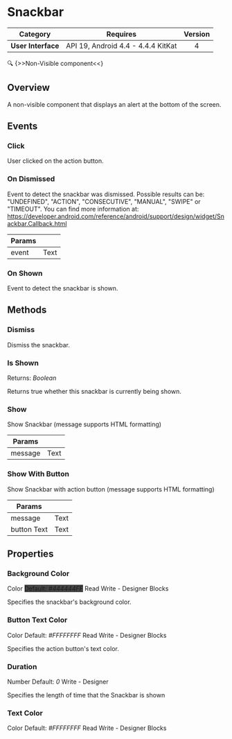 # Snackbar

| Category | Requires | Version |
|:--------:|:-------:|:--------:|
|**User Interface**|<span class="chip chip-any">API 19, Android 4.4 - 4.4.4 KitKat</span>|<span class="chip chip-number">4</span>|

:mag: {>>Non-Visible component<<}

## Overview

A non-visible component that displays an alert at the bottom of the screen.

## Events

### Click

User clicked on the action button.

<div class="block" ai2-block="event" not-rendered="true" value="%7B%22componentName%22:%20%22Snackbar%22,%20%22name%22:%20%22Click%22,%20%22param%22:%20%5B%5D%7D"></div>

### On Dismissed

Event to detect the snackbar was dismissed. Possible results can be: "UNDEFINED", "ACTION", "CONSECUTIVE", "MANUAL", "SWIPE" or "TIMEOUT". You can find more information at: https://developer.android.com/reference/android/support/design/widget/Snackbar.Callback.html

<div class="block" ai2-block="event" not-rendered="true" value="%7B%22componentName%22:%20%22Snackbar%22,%20%22name%22:%20%22On%20Dismissed%22,%20%22param%22:%20%5B%22event%22%5D%7D"></div>

| Params | []() |
|--------|------|
|event|<span class="chip chip-text">Text</span>|

### On Shown

Event to detect the snackbar is shown.

<div class="block" ai2-block="event" not-rendered="true" value="%7B%22componentName%22:%20%22Snackbar%22,%20%22name%22:%20%22On%20Shown%22,%20%22param%22:%20%5B%5D%7D"></div>

## Methods

### Dismiss

Dismiss the snackbar.

<div class="block" ai2-block="method" not-rendered="true" value="%7B%22componentName%22:%20%22Snackbar%22,%20%22name%22:%20%22Dismiss%22,%20%22output%22:%20false,%20%22param%22:%20%5B%5D%7D"></div>

### Is Shown

<span class="chip chip-boolean">Returns: <i>Boolean</i></span>

Returns true whether this snackbar is currently being shown.

<div class="block" ai2-block="method" not-rendered="true" value="%7B%22componentName%22:%20%22Snackbar%22,%20%22name%22:%20%22Is%20Shown%22,%20%22output%22:%20true,%20%22param%22:%20%5B%5D%7D"></div>

### Show

Show Snackbar (message supports HTML formatting)

<div class="block" ai2-block="method" not-rendered="true" value="%7B%22componentName%22:%20%22Snackbar%22,%20%22name%22:%20%22Show%22,%20%22output%22:%20false,%20%22param%22:%20%5B%22message%22%5D%7D"></div>

| Params | []() |
|--------|------|
|message|<span class="chip chip-text">Text</span>|

### Show With Button

Show Snackbar with action button (message supports HTML formatting)

<div class="block" ai2-block="method" not-rendered="true" value="%7B%22componentName%22:%20%22Snackbar%22,%20%22name%22:%20%22Show%20With%20Button%22,%20%22output%22:%20false,%20%22param%22:%20%5B%22message%22,%20%22button%20Text%22%5D%7D"></div>

| Params | []() |
|--------|------|
|message|<span class="chip chip-text">Text</span>|
|button Text|<span class="chip chip-text">Text</span>|

## Properties

### Background Color

<span style="user-select: none;"><span class="chip chip-color">Color</span>&#32;<span class="chip chip-color" style="background-color: #444444;">Default: <i>#444444FF</i></span>&#32;&#32;&#32;&#32;&#32;&#32;&#32;&#32;&#32;&#32;<span class="chip chip-rw">Read</span>&#32;<span class="chip chip-rw">Write</span>&#32;-&#32;<span class="chip chip-bd">Designer</span>&#32;<span class="chip chip-bd">Blocks</span>&#32;</span>

Specifies the snackbar's background color.

<div class="block" ai2-block="property" not-rendered="true" value="%7B%22componentName%22:%20%22Snackbar%22,%20%22name%22:%20%22Background%20Color%22,%20%22getter%22:%20true%7D"></div>
<div class="block" ai2-block="property" not-rendered="true" value="%7B%22componentName%22:%20%22Snackbar%22,%20%22name%22:%20%22Background%20Color%22,%20%22getter%22:%20false%7D"></div>

### Button Text Color

<span style="user-select: none;"><span class="chip chip-color">Color</span>&#32;<span class="chip chip-color" style="background-color: #FFFFFF;">Default: <i>#FFFFFFFF</i></span>&#32;&#32;&#32;&#32;&#32;&#32;&#32;&#32;&#32;&#32;<span class="chip chip-rw">Read</span>&#32;<span class="chip chip-rw">Write</span>&#32;-&#32;<span class="chip chip-bd">Designer</span>&#32;<span class="chip chip-bd">Blocks</span>&#32;</span>

Specifies the action button's text color.

<div class="block" ai2-block="property" not-rendered="true" value="%7B%22componentName%22:%20%22Snackbar%22,%20%22name%22:%20%22Button%20Text%20Color%22,%20%22getter%22:%20true%7D"></div>
<div class="block" ai2-block="property" not-rendered="true" value="%7B%22componentName%22:%20%22Snackbar%22,%20%22name%22:%20%22Button%20Text%20Color%22,%20%22getter%22:%20false%7D"></div>

### Duration

<span style="user-select: none;"><span class="chip chip-number">Number</span>&#32;<span class="chip chip-number">Default: <i>0</i></span>&#32;&#32;&#32;&#32;&#32;&#32;&#32;&#32;&#32;&#32;<span class="chip chip-rw">Write</span>&#32;-&#32;<span class="chip chip-bd">Designer</span>&#32;</span>

Specifies the length of time that the Snackbar is shown

### Text Color

<span style="user-select: none;"><span class="chip chip-color">Color</span>&#32;<span class="chip chip-color" style="background-color: #FFFFFF;">Default: <i>#FFFFFFFF</i></span>&#32;&#32;&#32;&#32;&#32;&#32;&#32;&#32;&#32;&#32;<span class="chip chip-rw">Read</span>&#32;<span class="chip chip-rw">Write</span>&#32;-&#32;<span class="chip chip-bd">Designer</span>&#32;<span class="chip chip-bd">Blocks</span>&#32;</span>

<div class="block" ai2-block="property" not-rendered="true" value="%7B%22componentName%22:%20%22Snackbar%22,%20%22name%22:%20%22Text%20Color%22,%20%22getter%22:%20true%7D"></div>
<div class="block" ai2-block="property" not-rendered="true" value="%7B%22componentName%22:%20%22Snackbar%22,%20%22name%22:%20%22Text%20Color%22,%20%22getter%22:%20false%7D"></div>
